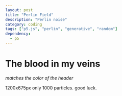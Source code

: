 ```yaml
---
layout: post
title: "Perlin Field"
description: "Perlin noise"
category: coding
tags: ["p5.js", "perlin", "generative", "random"]
dependency:
  - p5
---
```


# The blood in my veins
_matches the color of the header_
<div class="p5-sketch" id="perlin-canvas">
    <script type="text/javascript" src="./particle.js"></script>
    <script type="text/javascript" src="./perlinField.js"></script>
</div>
1200x675px only 1000 particles. good luck.
<!-- <script>
  var capturer = new CCapture({
    format: 'gif',
    framerate: 60,
    verbose: true,
  })
</script> -->
